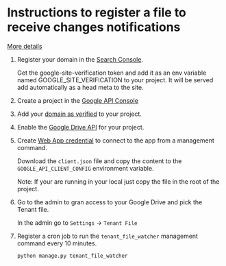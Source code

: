 # Instructions to register a file to receive changes notifications
[More details](https://developers.google.com/drive/api/v3/push#registering-your-domain)
 
1. Register your domain in the [Search Console](https://www.google.com/webmasters/tools).

   Get the google-site-verification token and add it as an env variable named GOOGLE_SITE_VERIFICATION to your
   project. It will be served add automatically as a head meta to the site.

1. Create a project in the [Google API Console](https://console.developers.google.com/projectcreate)

1. Add your [domain as verified](https://console.developers.google.com/apis/credentials/domainverification) to your project.

1. Enable the [Google Drive API](https://console.developers.google.com/apis/library/drive.googleapis.com) for your project.

1. Create [Web App credential](https://console.developers.google.com/apis/credentials/oauthclient) to connect to the app from a management command.

    Download the `client.json` file and copy the content to the `GOOGLE_API_CLIENT_CONFIG` environment variable.

    Note: If your are running in your local just copy the file in the root of the project.

1. Go to the admin to gran access to your Google Drive and pick the Tenant file.
    
    In the admin go to `Settings` -> `Tenant File`

1. Register a cron job to run the `tenant_file_watcher` management command every 10 minutes.
   
   ```
   python manage.py tenant_file_watcher
   ```
